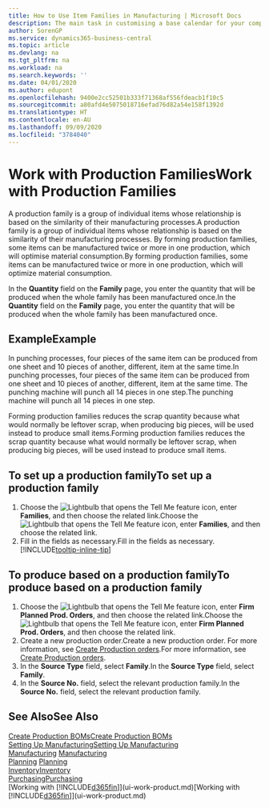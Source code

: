 ```yaml
---
title: How to Use Item Families in Manufacturing | Microsoft Docs
description: The main task in customising a base calendar for your company, or one of its business partners, is to enter any changes to working and nonworking day status.
author: SorenGP
ms.service: dynamics365-business-central
ms.topic: article
ms.devlang: na
ms.tgt_pltfrm: na
ms.workload: na
ms.search.keywords: ''
ms.date: 04/01/2020
ms.author: edupont
ms.openlocfilehash: 9400e2cc52501b333f71368af556fdeacb1f10c5
ms.sourcegitcommit: a80afd4e5075018716efad76d82a54e158f1392d
ms.translationtype: HT
ms.contentlocale: en-AU
ms.lasthandoff: 09/09/2020
ms.locfileid: "3784040"
---
```

# <a name="work-with-production-families"></a><span data-ttu-id="3ed8b-103">Work with Production Families</span><span class="sxs-lookup"><span data-stu-id="3ed8b-103">Work with Production Families</span></span>
<span data-ttu-id="3ed8b-104">A production family is a group of individual items whose relationship is based on the similarity of their manufacturing processes.</span><span class="sxs-lookup"><span data-stu-id="3ed8b-104">A production family is a group of individual items whose relationship is based on the similarity of their manufacturing processes.</span></span> <span data-ttu-id="3ed8b-105">By forming production families, some items can be manufactured twice or more in one production, which will optimise material consumption.</span><span class="sxs-lookup"><span data-stu-id="3ed8b-105">By forming production families, some items can be manufactured twice or more in one production, which will optimize material consumption.</span></span>

<span data-ttu-id="3ed8b-106">In the **Quantity** field on the **Family** page, you enter the quantity that will be produced when the whole family has been manufactured once.</span><span class="sxs-lookup"><span data-stu-id="3ed8b-106">In the **Quantity** field on the **Family** page, you enter the quantity that will be produced when the whole family has been manufactured once.</span></span>

## <a name="example"></a><span data-ttu-id="3ed8b-107">Example</span><span class="sxs-lookup"><span data-stu-id="3ed8b-107">Example</span></span>
<span data-ttu-id="3ed8b-108">In punching processes, four pieces of the same item can be produced from one sheet and 10 pieces of another, different, item at the same time.</span><span class="sxs-lookup"><span data-stu-id="3ed8b-108">In punching processes, four pieces of the same item can be produced from one sheet and 10 pieces of another, different, item at the same time.</span></span> <span data-ttu-id="3ed8b-109">The punching machine will punch all 14 pieces in one step.</span><span class="sxs-lookup"><span data-stu-id="3ed8b-109">The punching machine will punch all 14 pieces in one step.</span></span>

<span data-ttu-id="3ed8b-110">Forming production families reduces the scrap quantity because what would normally be leftover scrap, when producing big pieces, will be used instead to produce small items.</span><span class="sxs-lookup"><span data-stu-id="3ed8b-110">Forming production families reduces the scrap quantity because what would normally be leftover scrap, when producing big pieces, will be used instead to produce small items.</span></span>

## <a name="to-set-up-a-production-family"></a><span data-ttu-id="3ed8b-111">To set up a production family</span><span class="sxs-lookup"><span data-stu-id="3ed8b-111">To set up a production family</span></span>
1. <span data-ttu-id="3ed8b-112">Choose the ![Lightbulb that opens the Tell Me feature](media/ui-search/search_small.png "Tell me what you want to do") icon, enter **Families**, and then choose the related link.</span><span class="sxs-lookup"><span data-stu-id="3ed8b-112">Choose the ![Lightbulb that opens the Tell Me feature](media/ui-search/search_small.png "Tell me what you want to do") icon, enter **Families**, and then choose the related link.</span></span>
2. <span data-ttu-id="3ed8b-113">Fill in the fields as necessary.</span><span class="sxs-lookup"><span data-stu-id="3ed8b-113">Fill in the fields as necessary.</span></span> [!INCLUDE[tooltip-inline-tip](includes/tooltip-inline-tip_md.md)]

## <a name="to-produce-based-on-a-production-family"></a><span data-ttu-id="3ed8b-114">To produce based on a production family</span><span class="sxs-lookup"><span data-stu-id="3ed8b-114">To produce based on a production family</span></span>
1. <span data-ttu-id="3ed8b-115">Choose the ![Lightbulb that opens the Tell Me feature](media/ui-search/search_small.png "Tell me what you want to do") icon, enter **Firm Planned Prod. Orders**, and then choose the related link.</span><span class="sxs-lookup"><span data-stu-id="3ed8b-115">Choose the ![Lightbulb that opens the Tell Me feature](media/ui-search/search_small.png "Tell me what you want to do") icon, enter **Firm Planned Prod. Orders**, and then choose the related link.</span></span>
2. <span data-ttu-id="3ed8b-116">Create a new production order.</span><span class="sxs-lookup"><span data-stu-id="3ed8b-116">Create a new production order.</span></span> <span data-ttu-id="3ed8b-117">For more information, see [Create Production orders](production-how-to-create-production-orders.md).</span><span class="sxs-lookup"><span data-stu-id="3ed8b-117">For more information, see [Create Production orders](production-how-to-create-production-orders.md).</span></span>
3. <span data-ttu-id="3ed8b-118">In the **Source Type** field, select **Family**.</span><span class="sxs-lookup"><span data-stu-id="3ed8b-118">In the **Source Type** field, select **Family**.</span></span>  
4. <span data-ttu-id="3ed8b-119">In the **Source No.** field, select the relevant production family.</span><span class="sxs-lookup"><span data-stu-id="3ed8b-119">In the **Source No.** field, select the relevant production family.</span></span>

## <a name="see-also"></a><span data-ttu-id="3ed8b-120">See Also</span><span class="sxs-lookup"><span data-stu-id="3ed8b-120">See Also</span></span>
[<span data-ttu-id="3ed8b-121">Create Production BOMs</span><span class="sxs-lookup"><span data-stu-id="3ed8b-121">Create Production BOMs</span></span>](production-how-to-create-production-boms.md)  
[<span data-ttu-id="3ed8b-122">Setting Up Manufacturing</span><span class="sxs-lookup"><span data-stu-id="3ed8b-122">Setting Up Manufacturing</span></span>](production-configure-production-processes.md)  
<span data-ttu-id="3ed8b-123">[Manufacturing](production-manage-manufacturing.md)  </span><span class="sxs-lookup"><span data-stu-id="3ed8b-123">[Manufacturing](production-manage-manufacturing.md)  </span></span>  
<span data-ttu-id="3ed8b-124">[Planning](production-planning.md) </span><span class="sxs-lookup"><span data-stu-id="3ed8b-124">[Planning](production-planning.md) </span></span>  
[<span data-ttu-id="3ed8b-125">Inventory</span><span class="sxs-lookup"><span data-stu-id="3ed8b-125">Inventory</span></span>](inventory-manage-inventory.md)  
[<span data-ttu-id="3ed8b-126">Purchasing</span><span class="sxs-lookup"><span data-stu-id="3ed8b-126">Purchasing</span></span>](purchasing-manage-purchasing.md)  
<span data-ttu-id="3ed8b-127">[Working with [!INCLUDE[d365fin](includes/d365fin_md.md)]](ui-work-product.md)</span><span class="sxs-lookup"><span data-stu-id="3ed8b-127">[Working with [!INCLUDE[d365fin](includes/d365fin_md.md)]](ui-work-product.md)</span></span>
